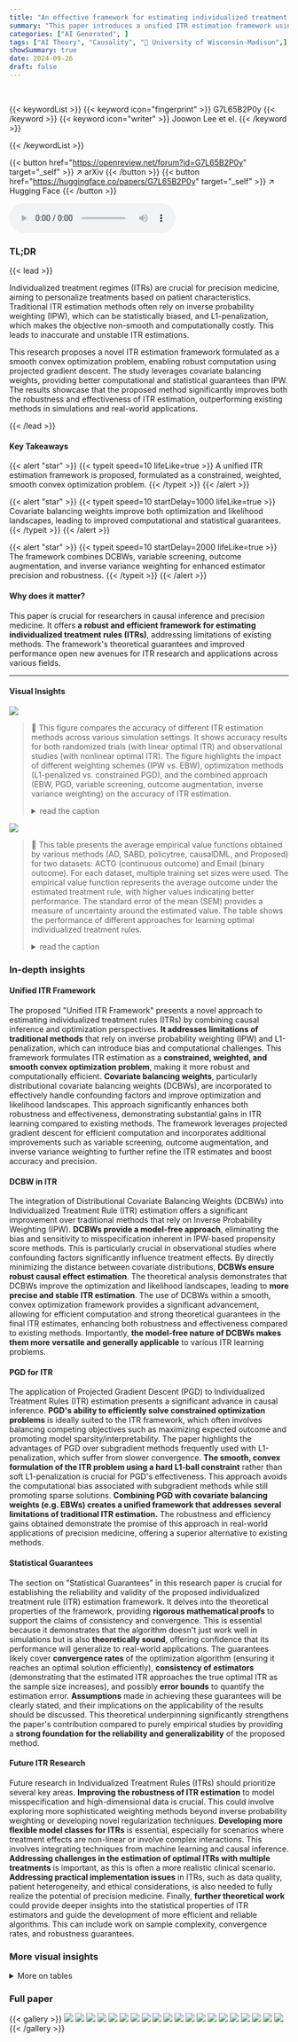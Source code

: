 ```yaml
---
title: "An effective framework for estimating individualized treatment rules"
summary: "This paper introduces a unified ITR estimation framework using covariate balancing weights, achieving significant gains in robustness and effectiveness compared to existing methods."
categories: ["AI Generated", ]
tags: ["AI Theory", "Causality", "🏢 University of Wisconsin-Madison",]
showSummary: true
date: 2024-09-26
draft: false
---
```


<br>

{{< keywordList >}}
{{< keyword icon="fingerprint" >}} G7L65B2P0y {{< /keyword >}}
{{< keyword icon="writer" >}} Joowon Lee et el. {{< /keyword >}}
 
{{< /keywordList >}}

{{< button href="https://openreview.net/forum?id=G7L65B2P0y" target="_self" >}}
↗ arXiv
{{< /button >}}
{{< button href="https://huggingface.co/papers/G7L65B2P0y" target="_self" >}}
↗ Hugging Face
{{< /button >}}



<audio controls>
    <source src="https://ai-paper-reviewer.com/G7L65B2P0y/podcast.wav" type="audio/wav">
    Your browser does not support the audio element.
</audio>


### TL;DR


{{< lead >}}

Individualized treatment regimes (ITRs) are crucial for precision medicine, aiming to personalize treatments based on patient characteristics. Traditional ITR estimation methods often rely on inverse probability weighting (IPW), which can be statistically biased, and L1-penalization, which makes the objective non-smooth and computationally costly.  This leads to inaccurate and unstable ITR estimations.

This research proposes a novel ITR estimation framework formulated as a smooth convex optimization problem, enabling robust computation using projected gradient descent.  The study leverages covariate balancing weights, providing better computational and statistical guarantees than IPW. The results showcase that the proposed method significantly improves both the robustness and effectiveness of ITR estimation, outperforming existing methods in simulations and real-world applications.

{{< /lead >}}


#### Key Takeaways

{{< alert "star" >}}
{{< typeit speed=10 lifeLike=true >}} A unified ITR estimation framework is proposed, formulated as a constrained, weighted, smooth convex optimization problem. {{< /typeit >}}
{{< /alert >}}

{{< alert "star" >}}
{{< typeit speed=10 startDelay=1000 lifeLike=true >}} Covariate balancing weights improve both optimization and likelihood landscapes, leading to improved computational and statistical guarantees. {{< /typeit >}}
{{< /alert >}}

{{< alert "star" >}}
{{< typeit speed=10 startDelay=2000 lifeLike=true >}} The framework combines DCBWs, variable screening, outcome augmentation, and inverse variance weighting for enhanced estimator precision and robustness. {{< /typeit >}}
{{< /alert >}}

#### Why does it matter?
This paper is crucial for researchers in causal inference and precision medicine.  It offers **a robust and efficient framework for estimating individualized treatment rules (ITRs)**, addressing limitations of existing methods. The framework's theoretical guarantees and improved performance open new avenues for ITR research and applications across various fields.

------
#### Visual Insights



![](https://ai-paper-reviewer.com/G7L65B2P0y/figures_7_1.jpg)

> 🔼 This figure compares the accuracy of different ITR estimation methods across various simulation settings.  It shows accuracy results for both randomized trials (with linear optimal ITR) and observational studies (with nonlinear optimal ITR). The figure highlights the impact of different weighting schemes (IPW vs. EBW), optimization methods (L1-penalized vs. constrained PGD), and the combined approach (EBW, PGD, variable screening, outcome augmentation, inverse variance weighting) on the accuracy of ITR estimation.
> <details>
> <summary>read the caption</summary>
> Figure 1: Accuracy Comparison: proposed methods vs. benchmark methods. All subplots in the same row share the same simulation setting, focusing on randomized trials with linear ITR as the true optimal rule (top) and observational studies with nonlinear ITR as the true optimal rule (bottom). Each subplot presents (Left) accuracy comparisons based on weights, illustrating the difference between the standard IPW approach of AD-Learning with the proposed approach using EBW, (Middle) accuracy comparisons based on optimization algorithms, illustrating the difference between the standard L1-penalized approach against the proposed constrained optimization with PGD, (Right) evaluation of accuracies between existing standard approaches and the proposed method, which integrates EBWs, variance and dimension reduction techniques implemented through PGD. Error bars represent the standard errors of the mean (SEM) of accuracies across multiple simulations.
> </details>





![](https://ai-paper-reviewer.com/G7L65B2P0y/tables_9_1.jpg)

> 🔼 This table presents the average empirical value functions obtained by various methods (AD, SABD, policytree, causalDML, and Proposed) for two datasets: ACTG (continuous outcome) and Email (binary outcome).  For each dataset, multiple training set sizes were used. The empirical value function represents the average outcome under the estimated treatment rule, with higher values indicating better performance. The standard error of the mean (SEM) provides a measure of uncertainty around the estimated value.  The table shows the performance of different approaches for learning optimal individualized treatment rules.
> <details>
> <summary>read the caption</summary>
> Table 1: Average empirical value functions across different approaches for ACTG/Email datasets. Mean values with the corresponding standard errors of the mean (SEM) in parentheses are provided. The highest-performing methods are marked in bold.
> </details>





### In-depth insights


#### Unified ITR Framework
The proposed "Unified ITR Framework" presents a novel approach to estimating individualized treatment rules (ITRs) by combining causal inference and optimization perspectives.  **It addresses limitations of traditional methods** that rely on inverse probability weighting (IPW) and L1-penalization, which can introduce bias and computational challenges. This framework formulates ITR estimation as a **constrained, weighted, and smooth convex optimization problem**, making it more robust and computationally efficient.  **Covariate balancing weights**, particularly distributional covariate balancing weights (DCBWs), are incorporated to effectively handle confounding factors and improve optimization and likelihood landscapes. This approach significantly enhances both robustness and effectiveness, demonstrating substantial gains in ITR learning compared to existing methods.  The framework leverages projected gradient descent for efficient computation and incorporates additional improvements such as variable screening, outcome augmentation, and inverse variance weighting to further refine the ITR estimates and boost accuracy and precision.

#### DCBW in ITR
The integration of Distributional Covariate Balancing Weights (DCBWs) into Individualized Treatment Rule (ITR) estimation offers a significant improvement over traditional methods that rely on Inverse Probability Weighting (IPW).  **DCBWs provide a model-free approach**, eliminating the bias and sensitivity to misspecification inherent in IPW-based propensity score methods.  This is particularly crucial in observational studies where confounding factors significantly influence treatment effects. By directly minimizing the distance between covariate distributions, **DCBWs ensure robust causal effect estimation**.  The theoretical analysis demonstrates that DCBWs improve the optimization and likelihood landscapes, leading to **more precise and stable ITR estimation**. The use of DCBWs within a smooth, convex optimization framework provides a significant advancement, allowing for efficient computation and strong theoretical guarantees in the final ITR estimates, enhancing both robustness and effectiveness compared to existing methods.  Importantly, **the model-free nature of DCBWs makes them more versatile and generally applicable** to various ITR learning problems.

#### PGD for ITR
The application of Projected Gradient Descent (PGD) to Individualized Treatment Rules (ITR) estimation presents a significant advance in causal inference.  **PGD's ability to efficiently solve constrained optimization problems** is ideally suited to the ITR framework, which often involves balancing competing objectives such as maximizing expected outcome and promoting model sparsity/interpretability.  The paper highlights the advantages of PGD over subgradient methods frequently used with L1-penalization, which suffer from slower convergence.  **The smooth, convex formulation of the ITR problem using a hard L1-ball constraint** rather than soft L1-penalization is crucial for PGD's effectiveness. This approach avoids the computational bias associated with subgradient methods while still promoting sparse solutions.  **Combining PGD with covariate balancing weights (e.g. EBWs) creates a unified framework that addresses several limitations of traditional ITR estimation.**  The robustness and efficiency gains obtained demonstrate the promise of this approach in real-world applications of precision medicine, offering a superior alternative to existing methods.

#### Statistical Guarantees
The section on "Statistical Guarantees" in this research paper is crucial for establishing the reliability and validity of the proposed individualized treatment rule (ITR) estimation framework.  It delves into the theoretical properties of the framework, providing **rigorous mathematical proofs** to support the claims of consistency and convergence. This is essential because it demonstrates that the algorithm doesn't just work well in simulations but is also **theoretically sound**, offering confidence that its performance will generalize to real-world applications. The guarantees likely cover **convergence rates** of the optimization algorithm (ensuring it reaches an optimal solution efficiently), **consistency of estimators** (demonstrating that the estimated ITR approaches the true optimal ITR as the sample size increases), and possibly **error bounds** to quantify the estimation error.  **Assumptions** made in achieving these guarantees will be clearly stated, and their implications on the applicability of the results should be discussed. This theoretical underpinning significantly strengthens the paper's contribution compared to purely empirical studies by providing a **strong foundation for the reliability and generalizability** of the proposed method.

#### Future ITR Research
Future research in Individualized Treatment Rules (ITRs) should prioritize several key areas.  **Improving the robustness of ITR estimation** to model misspecification and high-dimensional data is crucial. This could involve exploring more sophisticated weighting methods beyond inverse probability weighting or developing novel regularization techniques.  **Developing more flexible model classes for ITRs** is essential, especially for scenarios where treatment effects are non-linear or involve complex interactions. This involves integrating techniques from machine learning and causal inference.  **Addressing challenges in the estimation of optimal ITRs with multiple treatments** is important, as this is often a more realistic clinical scenario.  **Addressing practical implementation issues** in ITRs, such as data quality, patient heterogeneity, and ethical considerations, is also needed to fully realize the potential of precision medicine. Finally, **further theoretical work** could provide deeper insights into the statistical properties of ITR estimators and guide the development of more efficient and reliable algorithms. This can include work on sample complexity, convergence rates, and robustness guarantees.


### More visual insights




<details>
<summary>More on tables
</summary>


![](https://ai-paper-reviewer.com/G7L65B2P0y/tables_19_1.jpg)
> 🔼 This table shows the average empirical value function for different methods (AD, SABD, policytree, causalDML, and the proposed method) on the ACTG and Email datasets, for different training sample sizes. The empirical value function is a measure of how well the treatment assignment method is performing, with higher values indicating better performance.  The standard error of the mean (SEM) is provided to show the variability in the estimates. The bold values indicate the highest-performing method for each sample size.
> <details>
> <summary>read the caption</summary>
> Table 1: Average empirical value functions across different approaches for ACTG/Email datasets. Mean values with the corresponding standard errors of the mean (SEM) in parentheses are provided. The highest-performing methods are marked in bold.
> </details>

![](https://ai-paper-reviewer.com/G7L65B2P0y/tables_41_1.jpg)
> 🔼 This table presents the average accuracy and standard deviations for different ITR estimation methods in a randomized trial setting.  The data is generated using linear interaction functions and simple treatment-free effect functions. Results are shown for various sample sizes (n) and numbers of covariates (p) and are separated into original and augmented methods.
> <details>
> <summary>read the caption</summary>
> Table 2: Average accuracy and their standard deviations (in parenthesis) in the randomized trial in Case 1: Linear interaction functions with simple treatment-free effect functions.
> </details>

![](https://ai-paper-reviewer.com/G7L65B2P0y/tables_42_1.jpg)
> 🔼 This table presents the average accuracy and standard deviations of four different methods (AD, ADe, ADS, ADe,s, SABD, SABDe, SABD, SABDe,s) for estimating individualized treatment rules (ITRs) in a randomized trial setting.  The results are shown for different sample sizes (n = 200, 600, 1000) and numbers of covariates (p = 20, 40, 60).  The methods vary in how they handle confounding, with some employing covariate balancing weights (e.g., ADe, SABDe) and others using inverse probability weighting.  The 'original' and 'augmented' sections compare ITR accuracy with and without outcome augmentation to reduce the variance of estimates. The goal is to assess the impact of the different methodological choices on ITR estimation accuracy.
> <details>
> <summary>read the caption</summary>
> Table 2: Average accuracy and their standard deviations (in parenthesis) in the randomized trial in Case 1: Linear interaction functions with simple treatment-free effect functions.
> </details>

![](https://ai-paper-reviewer.com/G7L65B2P0y/tables_43_1.jpg)
> 🔼 This table presents the average accuracy and standard deviations of four different ITR estimation methods (AD, ADe, ADS, ADe,s) and four different causal inference methods (SABD, SABDe, SABD_s, SABD_e,s) in a randomized trial setting with linear interaction functions and simple treatment-free effect functions.  The results are broken down by the number of covariates (p = 20, 40, 60) and sample sizes (n = 200, 600, 1000).  It also includes a comparison of the original methods and augmented versions.
> <details>
> <summary>read the caption</summary>
> Table 2: Average accuracy and their standard deviations (in parenthesis) in the randomized trial in Case 1: Linear interaction functions with simple treatment-free effect functions.
> </details>

![](https://ai-paper-reviewer.com/G7L65B2P0y/tables_44_1.jpg)
> 🔼 This table presents the average accuracy and standard deviations for different ITR estimation methods in a randomized trial setting.  The results are categorized by the sample size (n = 200, 600, 1000), number of covariates (p = 20, 40, 60), and whether outcome augmentation was used.  The methods compared include AD-Learning (AD), AD-Learning with Energy Balancing Weights (AD_e), AD-Learning with variable screening (AD_s), and AD-Learning with both EBWs and variable screening (AD_e,s).  Similar comparisons are made for SABD-Learning.
> <details>
> <summary>read the caption</summary>
> Table 2: Average accuracy and their standard deviations (in parenthesis) in the randomized trial in Case 1: Linear interaction functions with simple treatment-free effect functions.
> </details>

![](https://ai-paper-reviewer.com/G7L65B2P0y/tables_45_1.jpg)
> 🔼 This table presents the average accuracy and standard deviations for various ITR estimation methods in an observational study setting where the true optimal ITR is linear. The results are shown for different sample sizes (n = 200, 600, 1000) and numbers of covariates (p = 20, 40, 60).  Both original methods and augmented methods are included.  The table helps to compare the performance of different weighting schemes and optimization algorithms in observational studies, particularly focusing on the impact of confounding factors.
> <details>
> <summary>read the caption</summary>
> Table 6: Average accuracy and their standard deviations (in parenthesis) in the observational study in Case 1: Linear interaction functions with simple treatment-free effect functions.
> </details>

![](https://ai-paper-reviewer.com/G7L65B2P0y/tables_46_1.jpg)
> 🔼 This table presents the average accuracy and standard deviations of four different methods (AD, ADe, ADS, ADe,s, SABD, SABDe, SABD, SABDe,s) for estimating individualized treatment rules (ITR) in a randomized trial setting with linear interaction functions and simple treatment-free effect functions. The results are shown for different sample sizes (n=200, 600, 1000) and numbers of covariates (p=20, 40, 60).  The table also breaks down the results by whether outcome augmentation was used. Higher accuracy values indicate better performance of the ITR estimation method.
> <details>
> <summary>read the caption</summary>
> Table 2: Average accuracy and their standard deviations (in parenthesis) in the randomized trial in Case 1: Linear interaction functions with simple treatment-free effect functions.
> </details>

![](https://ai-paper-reviewer.com/G7L65B2P0y/tables_47_1.jpg)
> 🔼 This table presents the average accuracy and standard deviations of four different ITR estimation methods (AD, ADe,s, SABD, SABDe,s) across various sample sizes (n=200, 600, 1000) and dimensions (p=20, 40, 60).  The results are separated into 'Original' and 'Augmented' sections, representing different treatment of the outcome variable.  Each method is evaluated twice for both original and augmented outcome variables to see the effect of augmentation on the accuracy.  Case 1 refers to a specific simulation setup within the paper, using linear interaction functions and simple treatment-free effect functions. This allows the researchers to assess the effect of different weighting schemes and optimization techniques on the accuracy of ITR estimation under controlled conditions.
> <details>
> <summary>read the caption</summary>
> Table 2: Average accuracy and their standard deviations (in parenthesis) in the randomized trial in Case 1: Linear interaction functions with simple treatment-free effect functions.
> </details>

![](https://ai-paper-reviewer.com/G7L65B2P0y/tables_48_1.jpg)
> 🔼 This table presents the average accuracy and standard deviations of different methods for estimating individualized treatment rules (ITRs) in a randomized trial setting.  The trial uses linear interaction functions with simple treatment-free effect functions.  Results are shown for different sample sizes (n = 200, 600, 1000) and numbers of covariates (p = 20, 40, 60).  The methods compared include AD-Learning, AD-Learning with Energy Balancing Weights (AD_e), AD-Learning with variable screening (AD_s), and AD-Learning with both EBWs and screening (AD_e,s), along with similar variations for SABD-Learning.  The table is split to show results for original models and augmented models. 
> <details>
> <summary>read the caption</summary>
> Table 2: Average accuracy and their standard deviations (in parenthesis) in the randomized trial in Case 1: Linear interaction functions with simple treatment-free effect functions.
> </details>

![](https://ai-paper-reviewer.com/G7L65B2P0y/tables_50_1.jpg)
> 🔼 This table shows the average empirical values and their standard deviations obtained from the randomized trials in Case 1 of the simulation study, where the ITR is linear and treatment-free effects are simple.  The results are shown for different sample sizes (n=200, 600, 1000) and numbers of covariates (p=20, 40, 60). The 'Original' section shows results without outcome augmentation, while 'Augmented' shows results when this technique is applied.  The optimal empirical value (5.160) is the maximum expected outcome achievable with the optimal treatment rule. The values for each treatment (1.751, 1.752, etc.) show the average expected outcome if a single treatment is applied to the entire population. The table helps illustrate the improvement in the average empirical value that can be achieved by using the proposed method, particularly with outcome augmentation.
> <details>
> <summary>read the caption</summary>
> Table 10: Average empirical values and their standard deviations (in parenthesis) in the randomized trial in Case 1: Linear interaction functions with simple treatment-free effect functions. The optimal empirical value is 5.160 and the average empirical values when assigning one treatment are 1.751, 1.752, 1.751, and 1.752, respectively.
> </details>

![](https://ai-paper-reviewer.com/G7L65B2P0y/tables_51_1.jpg)
> 🔼 This table presents the average empirical values and their standard deviations for different ITR estimation methods in a randomized trial setting with linear interaction functions and simple treatment-free effect functions.  It compares the performance of the original methods and the augmented versions, across different sample sizes (n) and numbers of covariates (p). The optimal empirical value, representing the highest possible value, is also provided along with the average empirical values when only a single treatment is applied to all subjects. The results offer insights into the effectiveness of various methods in estimating the optimal treatment rule under different conditions.
> <details>
> <summary>read the caption</summary>
> Table 10: Average empirical values and their standard deviations (in parenthesis) in the randomized trial in Case 1: Linear interaction functions with simple treatment-free effect functions. The optimal empirical value is 5.160 and the average empirical values when assigning one treatment are 1.751, 1.752, 1.751, and 1.752, respectively.
> </details>

![](https://ai-paper-reviewer.com/G7L65B2P0y/tables_52_1.jpg)
> 🔼 This table presents the average accuracy and standard deviations for different ITR estimation methods in a randomized trial setting where the true optimal individualized treatment rule is linear.  It compares the performance of AD-Learning, SABD-Learning, and their augmented versions using inverse probability weighting and energy balancing weights with varying sample sizes (n = 200, 600, 1000) and covariate dimensions (p = 20, 40, 60). The results are divided into 'Original' and 'Augmented' sections to showcase the impact of incorporating outcome augmentation on model accuracy.
> <details>
> <summary>read the caption</summary>
> Table 2: Average accuracy and their standard deviations (in parenthesis) in the randomized trial in Case 1: Linear interaction functions with simple treatment-free effect functions.
> </details>

![](https://ai-paper-reviewer.com/G7L65B2P0y/tables_53_1.jpg)
> 🔼 This table presents the average accuracy and standard deviations obtained from a randomized trial simulation with linear interaction functions and simple treatment-free effect functions.  The results are categorized by sample size (n = 200, 600, 1000), number of covariates (p = 20, 40, 60), and method used (AD, ADe, ADs, ADe,s, SABD, SABDe, SABDs, SABDe,s).  'Original' and 'Augmented' sections show results before and after outcome augmentation, respectively. The data indicates the performance of different ITR estimation methods under various conditions.
> <details>
> <summary>read the caption</summary>
> Table 2: Average accuracy and their standard deviations (in parenthesis) in the randomized trial in Case 1: Linear interaction functions with simple treatment-free effect functions.
> </details>

![](https://ai-paper-reviewer.com/G7L65B2P0y/tables_54_1.jpg)
> 🔼 This table presents the average accuracy and standard deviations of different ITR estimation methods in an observational study.  The study uses linear interaction functions and simple treatment-free effect functions. The results are broken down by sample size (n) and the number of covariates (p), showing performance for both original and augmented methods. The table allows comparison of various methods like AD, SABD, and their extensions with energy balancing weights (EBW) and variable screening.  This comparison helps assess the impact of these techniques on ITR accuracy in the presence of confounding factors.
> <details>
> <summary>read the caption</summary>
> Table 6: Average accuracy and their standard deviations (in parenthesis) in the observational study in Case 1: Linear interaction functions with simple treatment-free effect functions.
> </details>

![](https://ai-paper-reviewer.com/G7L65B2P0y/tables_55_1.jpg)
> 🔼 This table presents the average accuracy and standard deviations of different ITR estimation methods in an observational study.  The study uses linear interaction functions with simple treatment-free effect functions.  Results are shown for different sample sizes (n) and numbers of covariates (p), separated into original and augmented results.  The methods compared include AD-Learning, SABD-Learning and their variants using energy balancing weights (EBW) and variable screening. 
> <details>
> <summary>read the caption</summary>
> Table 6: Average accuracy and their standard deviations (in parenthesis) in the observational study in Case 1: Linear interaction functions with simple treatment-free effect functions.
> </details>

![](https://ai-paper-reviewer.com/G7L65B2P0y/tables_56_1.jpg)
> 🔼 This table presents the average accuracy and standard deviations of four different ITR estimation methods (AD, ADe,s, SABD, SABD_e,s) under two different settings (original and augmented) with different covariate dimensions and sample sizes for a randomized trial with linear ITR as the optimal rule.  The results are categorized by the type of weighting method used (original or augmented).
> <details>
> <summary>read the caption</summary>
> Table 2: Average accuracy and their standard deviations (in parenthesis) in the randomized trial in Case 1: Linear interaction functions with simple treatment-free effect functions.
> </details>

![](https://ai-paper-reviewer.com/G7L65B2P0y/tables_57_1.jpg)
> 🔼 This table presents the average accuracy and standard deviations for different ITR estimation methods in a randomized trial setting.  The trial uses linear interaction functions with simple treatment-free effect functions. Results are shown for various sample sizes (n = 200, 600, 1000) and numbers of covariates (p = 20, 40, 60).  The methods compared include AD-Learning, AD-Learning with energy balancing weights (AD_e), AD-Learning with variable screening (AD_s), AD-Learning with both energy balancing weights and variable screening (AD_e,s), SABD-Learning, and their augmented versions.
> <details>
> <summary>read the caption</summary>
> Table 2: Average accuracy and their standard deviations (in parenthesis) in the randomized trial in Case 1: Linear interaction functions with simple treatment-free effect functions.
> </details>

</details>




### Full paper

{{< gallery >}}
<img src="https://ai-paper-reviewer.com/G7L65B2P0y/1.png" class="grid-w50 md:grid-w33 xl:grid-w25" />
<img src="https://ai-paper-reviewer.com/G7L65B2P0y/2.png" class="grid-w50 md:grid-w33 xl:grid-w25" />
<img src="https://ai-paper-reviewer.com/G7L65B2P0y/3.png" class="grid-w50 md:grid-w33 xl:grid-w25" />
<img src="https://ai-paper-reviewer.com/G7L65B2P0y/4.png" class="grid-w50 md:grid-w33 xl:grid-w25" />
<img src="https://ai-paper-reviewer.com/G7L65B2P0y/5.png" class="grid-w50 md:grid-w33 xl:grid-w25" />
<img src="https://ai-paper-reviewer.com/G7L65B2P0y/6.png" class="grid-w50 md:grid-w33 xl:grid-w25" />
<img src="https://ai-paper-reviewer.com/G7L65B2P0y/7.png" class="grid-w50 md:grid-w33 xl:grid-w25" />
<img src="https://ai-paper-reviewer.com/G7L65B2P0y/8.png" class="grid-w50 md:grid-w33 xl:grid-w25" />
<img src="https://ai-paper-reviewer.com/G7L65B2P0y/9.png" class="grid-w50 md:grid-w33 xl:grid-w25" />
<img src="https://ai-paper-reviewer.com/G7L65B2P0y/10.png" class="grid-w50 md:grid-w33 xl:grid-w25" />
<img src="https://ai-paper-reviewer.com/G7L65B2P0y/11.png" class="grid-w50 md:grid-w33 xl:grid-w25" />
<img src="https://ai-paper-reviewer.com/G7L65B2P0y/12.png" class="grid-w50 md:grid-w33 xl:grid-w25" />
<img src="https://ai-paper-reviewer.com/G7L65B2P0y/13.png" class="grid-w50 md:grid-w33 xl:grid-w25" />
<img src="https://ai-paper-reviewer.com/G7L65B2P0y/14.png" class="grid-w50 md:grid-w33 xl:grid-w25" />
<img src="https://ai-paper-reviewer.com/G7L65B2P0y/15.png" class="grid-w50 md:grid-w33 xl:grid-w25" />
<img src="https://ai-paper-reviewer.com/G7L65B2P0y/16.png" class="grid-w50 md:grid-w33 xl:grid-w25" />
<img src="https://ai-paper-reviewer.com/G7L65B2P0y/17.png" class="grid-w50 md:grid-w33 xl:grid-w25" />
<img src="https://ai-paper-reviewer.com/G7L65B2P0y/18.png" class="grid-w50 md:grid-w33 xl:grid-w25" />
<img src="https://ai-paper-reviewer.com/G7L65B2P0y/19.png" class="grid-w50 md:grid-w33 xl:grid-w25" />
<img src="https://ai-paper-reviewer.com/G7L65B2P0y/20.png" class="grid-w50 md:grid-w33 xl:grid-w25" />
{{< /gallery >}}